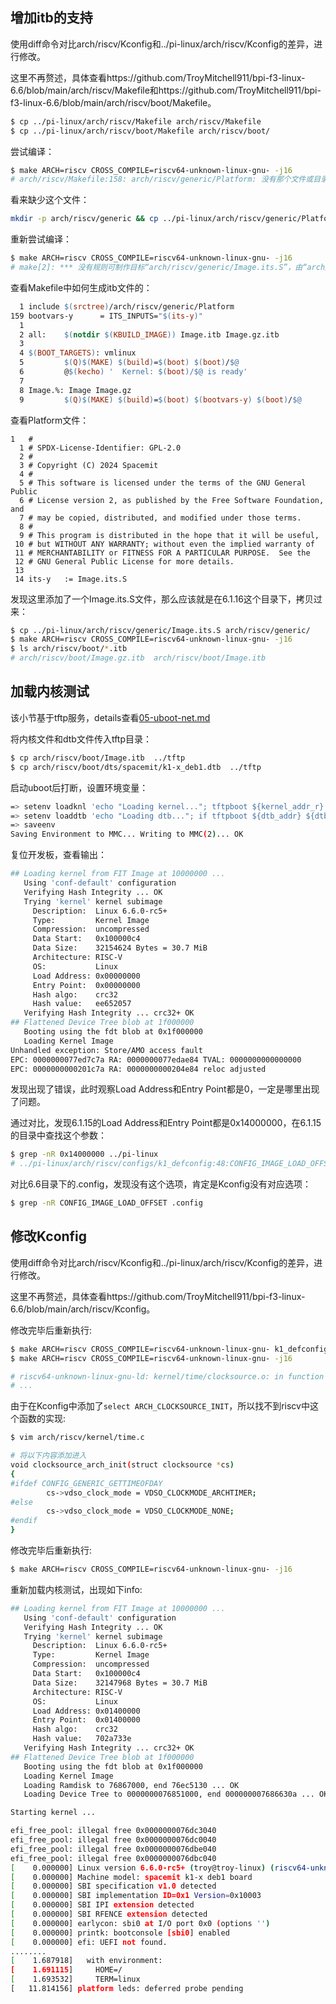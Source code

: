 ## 增加itb的支持

使用diff命令对比arch/riscv/Kconfig和../pi-linux/arch/riscv/Kconfig的差异，进行修改。

这里不再赘述，具体查看https://github.com/TroyMitchell911/bpi-f3-linux-6.6/blob/main/arch/riscv/Makefile和https://github.com/TroyMitchell911/bpi-f3-linux-6.6/blob/main/arch/riscv/boot/Makefile。

```bash
$ cp ../pi-linux/arch/riscv/Makefile arch/riscv/Makefile
$ cp ../pi-linux/arch/riscv/boot/Makefile arch/riscv/boot/
```

尝试编译：

```bash
$ make ARCH=riscv CROSS_COMPILE=riscv64-unknown-linux-gnu- -j16
# arch/riscv/Makefile:158: arch/riscv/generic/Platform: 没有那个文件或目录
```

看来缺少这个文件：

```bash
mkdir -p arch/riscv/generic && cp ../pi-linux/arch/riscv/generic/Platform arch/riscv/generic/
```

重新尝试编译：

```bash
$ make ARCH=riscv CROSS_COMPILE=riscv64-unknown-linux-gnu- -j16
# make[2]: *** 没有规则可制作目标“arch/riscv/generic/Image.its.S”，由“arch/riscv/boot/Image.its.S” 需求。 停止
```

查看Makefile中如何生成itb文件的：

```makefile
  1 include $(srctree)/arch/riscv/generic/Platform
159 bootvars-y      = ITS_INPUTS="$(its-y)"
  1 
  2 all:    $(notdir $(KBUILD_IMAGE)) Image.itb Image.gz.itb
  3 
  4 $(BOOT_TARGETS): vmlinux
  5         $(Q)$(MAKE) $(build)=$(boot) $(boot)/$@
  6         @$(kecho) '  Kernel: $(boot)/$@ is ready'
  7 
  8 Image.%: Image Image.gz
  9         $(Q)$(MAKE) $(build)=$(boot) $(bootvars-y) $(boot)/$@
```

查看Platform文件：

``````
1   #
  1 # SPDX-License-Identifier: GPL-2.0
  2 #
  3 # Copyright (C) 2024 Spacemit
  4 #
  5 # This software is licensed under the terms of the GNU General Public
  6 # License version 2, as published by the Free Software Foundation, and
  7 # may be copied, distributed, and modified under those terms.
  8 #
  9 # This program is distributed in the hope that it will be useful,
 10 # but WITHOUT ANY WARRANTY; without even the implied warranty of
 11 # MERCHANTABILITY or FITNESS FOR A PARTICULAR PURPOSE.  See the
 12 # GNU General Public License for more details.
 13 
 14 its-y   := Image.its.S
``````

发现这里添加了一个Image.its.S文件，那么应该就是在6.1.16这个目录下，拷贝过来：

```bash
$ cp ../pi-linux/arch/riscv/generic/Image.its.S arch/riscv/generic/
$ make ARCH=riscv CROSS_COMPILE=riscv64-unknown-linux-gnu- -j16
$ ls arch/riscv/boot/*.itb
# arch/riscv/boot/Image.gz.itb  arch/riscv/boot/Image.itb
```

## 加载内核测试

该小节基于tftp服务，details查看[05-uboot-net.md](../00-started/05-uboot-net.md)

将内核文件和dtb文件传入tftp目录：

```bash
$ cp arch/riscv/boot/Image.itb  ../tftp
$ cp arch/riscv/boot/dts/spacemit/k1-x_deb1.dtb  ../tftp
```

启动uboot后打断，设置环境变量：

```bash
=> setenv loadknl 'echo "Loading kernel..."; tftpboot ${kernel_addr_r} Image.itb'
=> setenv loaddtb 'echo "Loading dtb..."; if tftpboot ${dtb_addr} ${dtb_name}; then else echo "load dtb from bootfs fail, use built-in dtb"; setenv dtb_addr ""; fi;'
=> saveenv
Saving Environment to MMC... Writing to MMC(2)... OK
```

复位开发板，查看输出：

```bash
## Loading kernel from FIT Image at 10000000 ...
   Using 'conf-default' configuration
   Verifying Hash Integrity ... OK
   Trying 'kernel' kernel subimage
     Description:  Linux 6.6.0-rc5+
     Type:         Kernel Image
     Compression:  uncompressed
     Data Start:   0x100000c4
     Data Size:    32154624 Bytes = 30.7 MiB
     Architecture: RISC-V
     OS:           Linux
     Load Address: 0x00000000
     Entry Point:  0x00000000
     Hash algo:    crc32
     Hash value:   ee652057
   Verifying Hash Integrity ... crc32+ OK
## Flattened Device Tree blob at 1f000000
   Booting using the fdt blob at 0x1f000000
   Loading Kernel Image
Unhandled exception: Store/AMO access fault
EPC: 0000000077ed7c7a RA: 0000000077edae84 TVAL: 0000000000000000
EPC: 0000000000201c7a RA: 0000000000204e84 reloc adjusted
```

发现出现了错误，此时观察Load Address和Entry Point都是0，一定是哪里出现了问题。

通过对比，发现6.1.15的Load Address和Entry Point都是0x14000000，在6.1.15的目录中查找这个参数：

```bash
$ grep -nR 0x14000000 ../pi-linux
# ../pi-linux/arch/riscv/configs/k1_defconfig:48:CONFIG_IMAGE_LOAD_OFFSET=0x1400000
```

对比6.6目录下的.config，发现没有这个选项，肯定是Kconfig没有对应选项：

```bash
$ grep -nR CONFIG_IMAGE_LOAD_OFFSET .config 
```

## 修改Kconfig

使用diff命令对比arch/riscv/Kconfig和../pi-linux/arch/riscv/Kconfig的差异，进行修改。

这里不再赘述，具体查看https://github.com/TroyMitchell911/bpi-f3-linux-6.6/blob/main/arch/riscv/Kconfig。

修改完毕后重新执行:

```bash
$ make ARCH=riscv CROSS_COMPILE=riscv64-unknown-linux-gnu- k1_defconfig
$ make ARCH=riscv CROSS_COMPILE=riscv64-unknown-linux-gnu- -j16

# riscv64-unknown-linux-gnu-ld: kernel/time/clocksource.o: in function `clocksource_max_adjustment':
# ...
```

由于在Kconfig中添加了`select ARCH_CLOCKSOURCE_INIT`，所以找不到riscv中这个函数的实现:

```bash
$ vim arch/riscv/kernel/time.c

# 将以下内容添加进入
void clocksource_arch_init(struct clocksource *cs)
{
#ifdef CONFIG_GENERIC_GETTIMEOFDAY
        cs->vdso_clock_mode = VDSO_CLOCKMODE_ARCHTIMER;
#else   
        cs->vdso_clock_mode = VDSO_CLOCKMODE_NONE;
#endif
}
```

修改完毕后重新执行:

```bash
$ make ARCH=riscv CROSS_COMPILE=riscv64-unknown-linux-gnu- -j16
```

重新加载内核测试，出现如下info:

```bash
## Loading kernel from FIT Image at 10000000 ...
   Using 'conf-default' configuration
   Verifying Hash Integrity ... OK
   Trying 'kernel' kernel subimage
     Description:  Linux 6.6.0-rc5+
     Type:         Kernel Image
     Compression:  uncompressed
     Data Start:   0x100000c4
     Data Size:    32147968 Bytes = 30.7 MiB
     Architecture: RISC-V
     OS:           Linux
     Load Address: 0x01400000
     Entry Point:  0x01400000
     Hash algo:    crc32
     Hash value:   702a733e
   Verifying Hash Integrity ... crc32+ OK
## Flattened Device Tree blob at 1f000000
   Booting using the fdt blob at 0x1f000000
   Loading Kernel Image
   Loading Ramdisk to 76867000, end 76ec5130 ... OK
   Loading Device Tree to 0000000076851000, end 000000007686630a ... OK

Starting kernel ...

efi_free_pool: illegal free 0x0000000076dc3040
efi_free_pool: illegal free 0x0000000076dc0040
efi_free_pool: illegal free 0x0000000076dbe040
efi_free_pool: illegal free 0x0000000076dbc040
[    0.000000] Linux version 6.6.0-rc5+ (troy@troy-linux) (riscv64-unknown-linux-gnu-gcc () 13.2.0, GNU ld (GNU Binutils) 2.42) #7 SMP PREEMPT Wed Jun 12 17:01:42 CST 2024
[    0.000000] Machine model: spacemit k1-x deb1 board
[    0.000000] SBI specification v1.0 detected
[    0.000000] SBI implementation ID=0x1 Version=0x10003
[    0.000000] SBI IPI extension detected
[    0.000000] SBI RFENCE extension detected
[    0.000000] earlycon: sbi0 at I/O port 0x0 (options '')
[    0.000000] printk: bootconsole [sbi0] enabled
[    0.000000] efi: UEFI not found.
........
[    1.687918]   with environment:
[    1.691115]     HOME=/
[    1.693532]     TERM=linux
[   11.814156] platform leds: deferred probe pending
```


